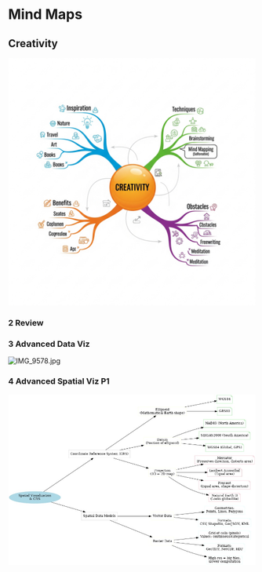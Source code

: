 # Mind Maps

## Creativity

![0808-mind_map_example.jpg](0808-mind_map_example.jpg)

### 2 Review

### 3 Advanced Data Viz
![IMG_9578.jpg](IMG_9578.jpg)

### 4 Advanced Spatial Viz P1
![Spatial_CRS_Mindmap.jpg](Spatial_CRS_Mindmap.jpg)
